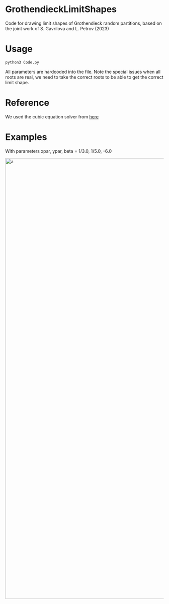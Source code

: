 # GrothendieckLimitShapes
Code for drawing limit shapes of Grothendieck random partitions, based on the joint work of S. Gavrilova and L. Petrov (2023)


# Usage

```
python3 Code.py
```

All parameters are hardcoded into the file. Note the special issues when all roots are real, we need to take the correct roots to be able to get the correct limit shape.

# Reference

We used the cubic equation solver from [here](https://github.com/shril/CubicEquationSolver/tree/master)

# Examples

With parameters xpar, ypar, beta = 1/3.0, 1/5.0, -6.0


<img width="1400" alt="a" src="https://github.com/lenis2000/GrothendieckLimitShapes/assets/2519977/5cf22594-1dd4-4a23-a93a-aae3cdc557ad">
